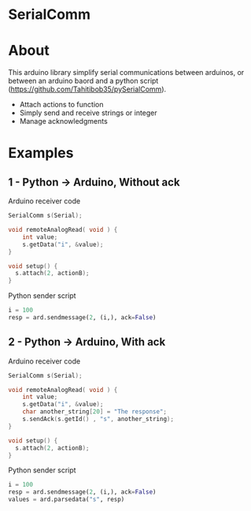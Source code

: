 # SerialComm

# About

This arduino library simplify serial communications between arduinos, or between an arduino baord and a python script (https://github.com/Tahitibob35/pySerialComm).
- Attach actions to function
- Simply send and receive strings or integer
- Manage acknowledgments

# Examples

## 1 - Python -> Arduino, Without ack

Arduino receiver code
```c
SerialComm s(Serial);

void remoteAnalogRead( void ) {
    int value;
    s.getData("i", &value);
}

void setup() {
  s.attach(2, actionB);
}
```

Python sender script
```python
i = 100
resp = ard.sendmessage(2, (i,), ack=False)
```

## 2 - Python -> Arduino, With ack

Arduino receiver code
```c
SerialComm s(Serial);

void remoteAnalogRead( void ) {
    int value;
    s.getData("i", &value);
    char another_string[20] = "The response";
    s.sendAck(s.getId() , "s", another_string);
}

void setup() {
  s.attach(2, actionB);
}
```

Python sender script
```python
i = 100
resp = ard.sendmessage(2, (i,), ack=False)
values = ard.parsedata("s", resp)
```


